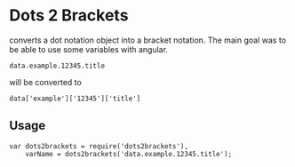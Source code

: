# Dots 2 Brackets
converts a dot notation object into a bracket notation. The main goal was to be able to use some variables with angular.
	
	data.example.12345.title

will be converted to

	data['example']['12345']['title']

## Usage

	var dots2brackets = require('dots2brackets'),
        varName = dots2brackets('data.example.12345.title');
